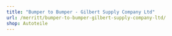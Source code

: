 ```yaml
---
title: "Bumper to Bumper - Gilbert Supply Company Ltd"
url: /merritt/bumper-to-bumper-gilbert-supply-company-ltd/
shop: Autoteile
---
```

